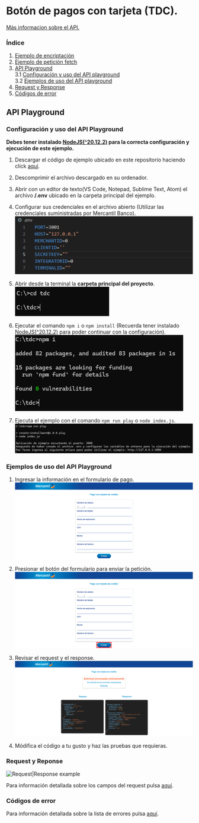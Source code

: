 # Botón de pagos con tarjeta (TDC).

[Más informacion sobre el API.](https://apiportal.mercantilbanco.com/mercantil-banco/produccion/product/21031)

### Índice
    
1. [Ejemplo de encriptación](./modules/crypto.js)
2. [Ejemplo de petición fetch](./modules/pay.js)
3. [API Playground](#playground)<br>
3.1 [Configuración y uso del API playground](#playground-config)<br>
3.2 [Ejemplos de uso del API playground](#playground-examples)
4. [Request y Response](#rq)
5. [Códigos de error](#error-codes)


<a id="playground" ></a>
## API Playground

<a id="playground-config"> </a>
### Configuración y uso del API Playground

**Debes tener instalado [NodeJS(^20.12.2)](https://nodejs.org/) para la correcta configuración y ejecución de este ejemplo.**

1. Descargar el código de ejemplo ubicado en este repositorio haciendo click [aquí](https://github.com/apimercantil/api-playground/releases/download/V1/tdc.zip).<br>

2. Descomprimir el archivo descargado en su ordenador.<br>

3. Abrir con un editor de texto(VS Code, Notepad, Sublime Text, Atom) el archivo **/.env** ubicado en la carpeta principal del ejemplo.<br>

4. Configurar sus credenciales en el archivo abierto (Utilizar las credenciales suministradas por Mercantil Banco).<br>
![Imagen de ejemplo](./img/readme-img-1.png)

5. Abrir desde la terminal la **carpeta principal del proyecto**.<br>
![Imagen de ejemplo](./img/readme-img-2.png)

6. Ejecutar el comando ```npm i``` o ```npm install``` (Recuerda tener instalado [NodeJS(^20.12.2)](https://nodejs.org/) para poder continuar con la configuración).<br>
![Imagen de ejemplo](./img/readme-img-3.png)

7. Ejecuta el ejemplo con el comando ```npm run play``` o ```node index.js```.<br>
![Imagen de ejemplo](./img/readme-img-4.png)

<a id="playground-examples"></a>
### Ejemplos de uso del API Playground

1. Ingresar la información en el formulario de pago.<br>
![Imagen de ejemplo](./img/readme-img-5.png)

8. Presionar el botón del formulario para enviar la petición.<br>
![Imagen de ejemplo](./img/readme-img-6.png)

9. Revisar el request y el response.<br>
![Imagen de ejemplo](./img/readme-img-7.png)

10. Módifica el código a tu gusto y haz las pruebas que requieras.<br>

<a id="rq"></a>
### Request y Reponse

![Request|Response example](https://www.mercantilbanco.com/mercprod/apiportal/images/img_pay.png)

Para información detallada sobre los campos del request pulsa [aquí](https://www.mercantilbanco.com/mercprod/apiportal/pdfs/mapping_campos_tipo_txns_tdc.pdf).
<a id="error-codes"></a>
### Códigos de error

Para información detallada sobre la lista de errores pulsa [aquí](https://www.mercantilbanco.com/mercprod/apiportal/pdfs/Errores_con_TDD.pdf).
